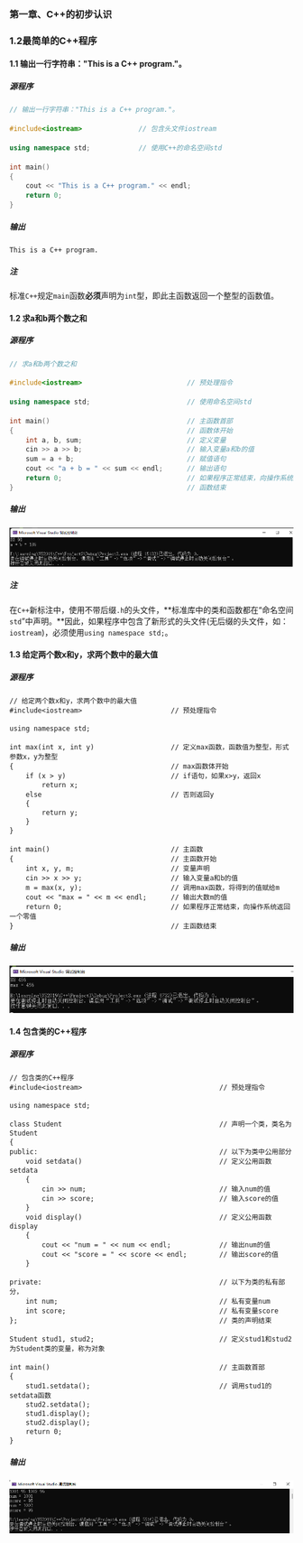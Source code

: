 ### 第一章、C++的初步认识

### 1.2最简单的C++程序

#### 1.1 输出一行字符串："This is a C++ program."。

##### 源程序

```c++
// 输出一行字符串："This is a C++ program."。

#include<iostream>				// 包含头文件iostream

using namespace std;			// 使用C++的命名空间std

int main()
{
	cout << "This is a C++ program." << endl;
	return 0;
}
```

##### 输出

```C+++
This is a C++ program.
```

##### 注

标准`C++`规定`main`函数**必须**声明为`int`型，即此主函数返回一个整型的函数值。

#### 1.2 求a和b两个数之和

##### 源程序

```c++
// 求a和b两个数之和

#include<iostream>							// 预处理指令

using namespace std;						// 使用命名空间std
			
int main()									// 主函数首部
{											// 函数体开始
	int a, b, sum;							// 定义变量
	cin >> a >> b;							// 输入变量a和b的值
	sum = a + b;							// 赋值语句
	cout << "a + b = " << sum << endl;		// 输出语句
	return 0;								// 如果程序正常结束，向操作系统返回一个零值
}											// 函数结束
```

##### 输出

![image-20220327163238076](1.2最简单的C++程序\image-20220327163238076.png)

##### 注

在`C++`新标注中，使用不带后缀`.h`的头文件，**标准库中的类和函数都在“命名空间`std`”中声明。**因此，如果程序中包含了新形式的头文件(无后缀的头文件，如：`iostream`)，必须使用`using namespace std;`。

#### 1.3 给定两个数x和y，求两个数中的最大值

##### 源程序

```
// 给定两个数x和y，求两个数中的最大值
#include<iostream>						// 预处理指令

using namespace std;

int max(int x, int y)					// 定义max函数，函数值为整型，形式参数x，y为整型
{										// max函数体开始
	if (x > y)							// if语句，如果x>y，返回x
		return x;				
	else                                // 否则返回y
	{
		return y;
	}
}

int main()								// 主函数
{										// 主函数开始
	int x, y, m;						// 变量声明
	cin >> x >> y;						// 输入变量a和b的值
	m = max(x, y);						// 调用max函数，将得到的值赋给m
	cout << "max = " << m << endl;		// 输出大数m的值
	return 0;							// 如果程序正常结束，向操作系统返回一个零值
}										// 主函数结束
```

##### 输出

![image-20220327165036246](1.2最简单的C++程序\image-20220327165036246.png)

#### 1.4 包含类的C++程序

##### 源程序

```
// 包含类的C++程序
#include<iostream>									// 预处理指令

using namespace std;

class Student										// 声明一个类，类名为Student
{
public:												// 以下为类中公用部分
	void setdata()									// 定义公用函数setdata
	{
		cin >> num;									// 输入num的值
		cin >> score;								// 输入score的值
	}
	void display()									// 定义公用函数display
	{
		cout << "num = " << num << endl;			// 输出num的值
		cout << "score = " << score << endl;		// 输出score的值
	}

private:											// 以下为类的私有部分，
	int num;										// 私有变量num
	int score;										// 私有变量score
};													// 类的声明结束

Student stud1, stud2;								// 定义stud1和stud2为Student类的变量，称为对象

int main()											// 主函数首部
{
	stud1.setdata();								// 调用stud1的setdata函数
	stud2.setdata();
	stud1.display();
	stud2.display();
	return 0;
}
```

##### 输出

![image-20220327173320509](1.2最简单的C++程序\image-20220327173320509.png)

